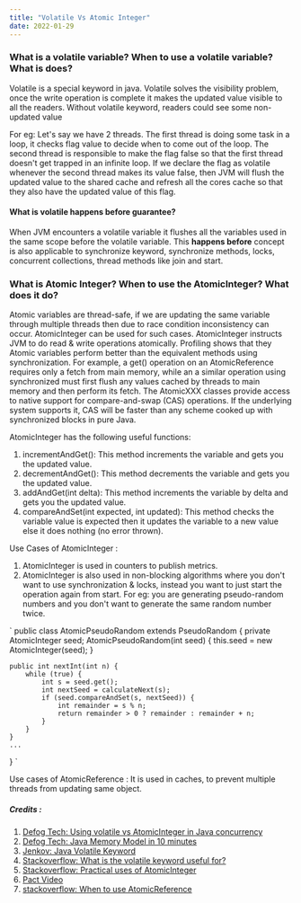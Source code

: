 ```yaml
---
title: "Volatile Vs Atomic Integer"
date: 2022-01-29
---
```


### What is a volatile variable? When to use a volatile variable? What is does?  
Volatile is a special keyword in java. Volatile solves the visibility problem, once the write operation is complete it makes the updated value visible to all the readers. Without volatile keyword, readers could see some non-updated value  

For eg: Let's say we have 2 threads. The first thread is doing some task in a loop, it checks flag value to decide when to come out of the loop. The second thread is responsible to make the flag false so that the first thread doesn't get trapped in an infinite loop. If we declare the flag as volatile whenever the second thread makes its value false, then JVM will flush the updated value to the shared cache and refresh all the cores cache so that they also have the updated value of this flag.  

#### What is volatile happens before guarantee?
When JVM encounters a volatile variable it flushes all the variables used in the same scope before the volatile variable. This **happens before** concept is also applicable to synchronize keyword, synchronize methods, locks, concurrent collections, thread methods like join and start.    

### What is Atomic Integer? When to use the AtomicInteger? What does it do?
Atomic variables are thread-safe, if we are updating the same variable through multiple threads then due to race condition inconsistency can occur. AtomicInteger can be used for such cases. AtomicInteger instructs JVM to do read & write operations atomically. Profiling shows that they Atomic variables perform better than the equivalent methods using synchronization. For example, a get() operation on an AtomicReference requires only a fetch from main memory, while an a similar operation using synchronized must first flush any values cached by threads to main memory and then perform its fetch. The AtomicXXX classes provide access to native support for compare-and-swap (CAS) operations. If the underlying system supports it, CAS will be faster than any scheme cooked up with synchronized blocks in pure Java.  

AtomicInteger has the following useful functions:
1. incrementAndGet(): This method increments the variable and gets you the updated value.  
2. decrementAndGet(): This method decrements the variable and gets you the updated value.  
3. addAndGet(int delta): This method increments the variable by delta and gets you the updated value.  
4. compareAndSet(int expected, int updated): This method checks the variable value is expected then it updates the variable to a new value else it does nothing (no error thrown).  

Use Cases of AtomicInteger :
1. AtomicInteger is used in counters to publish metrics.
2. AtomicInteger is also used in non-blocking algorithms where you don't want to use synchronization & locks, instead you want to just start the operation again from start. For eg: you are generating pseudo-random numbers and you don't want to generate the same random number twice.  

`
public class AtomicPseudoRandom extends PseudoRandom {
    private AtomicInteger seed;
    AtomicPseudoRandom(int seed) {
        this.seed = new AtomicInteger(seed);
    }

    public int nextInt(int n) {
        while (true) {
            int s = seed.get();
            int nextSeed = calculateNext(s);
            if (seed.compareAndSet(s, nextSeed)) {
                int remainder = s % n;
                return remainder > 0 ? remainder : remainder + n;
            }
        }
    }
    ...
}
`
  
  
Use cases of AtomicReference : It is used in caches, to prevent multiple threads from updating same object.


##### Credits :  

1. [Defog Tech: Using volatile vs AtomicInteger in Java concurrency](https://www.youtube.com/watch?v=WH5UvQJizH0&list=PLhfHPmPYPPRk6yMrcbfafFGSbE2EPK_A6)
2. [Defog Tech: Java Memory Model in 10 minutes](https://www.youtube.com/watch?v=Z4hMFBvCDV4&list=PLhfHPmPYPPRk6yMrcbfafFGSbE2EPK_A6&index=4&t=379s)
3. [Jenkov: Java Volatile Keyword](http://tutorials.jenkov.com/java-concurrency/volatile.html)
4. [Stackoverflow: What is the volatile keyword useful for?](https://stackoverflow.com/questions/106591/what-is-the-volatile-keyword-useful-for)
5. [Stackoverflow: Practical uses of AtomicInteger](https://stackoverflow.com/questions/4818699/practical-uses-for-atomicinteger)
6. [Pact Video](https://www.youtube.com/watch?v=-XipPj3tUu0)
7. [stackoverflow: When to use AtomicReference](https://stackoverflow.com/questions/2932505/when-to-use-atomicreference-java-is-it-really-necessary)
